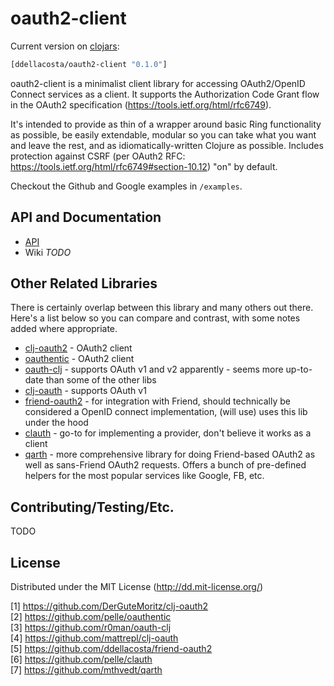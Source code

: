 # oauth2-client

Current version on [clojars](https://clojars.org/oauth2-client):

```clojure
[ddellacosta/oauth2-client "0.1.0"]
```

oauth2-client is a minimalist client library for accessing OAuth2/OpenID Connect services as a client.  It supports the Authorization Code Grant flow in the OAuth2 specification (https://tools.ietf.org/html/rfc6749).

It's intended to provide as thin of a wrapper around basic Ring functionality as possible, be easily extendable, modular so you can take what you want and leave the rest, and as idiomatically-written Clojure as possible.  Includes protection against CSRF (per OAuth2 RFC: https://tools.ietf.org/html/rfc6749#section-10.12) "on" by default.

Checkout the Github and Google examples in `/examples`.

## API and Documentation

* [API](http://ddellacosta.github.io/oauth2-client)
* Wiki *TODO*

## Other Related Libraries

There is certainly overlap between this library and many others out there.  Here's a list below so you can compare and contrast, with some notes added where appropriate.

* [clj-oauth2](1) - OAuth2 client
* [oauthentic](2) - OAuth2 client
* [oauth-clj](3) - supports OAuth v1 and v2 apparently - seems more up-to-date than some of the other libs
* [clj-oauth](4) - supports OAuth v1
* [friend-oauth2](5) - for integration with Friend, should technically be considered a OpenID connect implementation, (will use) uses this lib under the hood
* [clauth](6) - go-to for implementing a provider, don't believe it works as a client
* [qarth](7) - more comprehensive library for doing Friend-based OAuth2 as well as sans-Friend OAuth2 requests. Offers a bunch of pre-defined helpers for the most popular services like Google, FB, etc.

## Contributing/Testing/Etc.

TODO

## License

Distributed under the MIT License (http://dd.mit-license.org/)

[1] https://github.com/DerGuteMoritz/clj-oauth2  
[2] https://github.com/pelle/oauthentic  
[3] https://github.com/r0man/oauth-clj  
[4] https://github.com/mattrepl/clj-oauth  
[5] https://github.com/ddellacosta/friend-oauth2  
[6] https://github.com/pelle/clauth  
[7] https://github.com/mthvedt/qarth  
